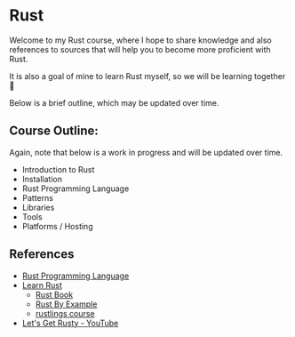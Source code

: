 # Rust

Welcome to my Rust course, where I hope to share knowledge and also references to sources that will help you to
become more proficient with Rust.

It is also a goal of mine to learn Rust myself, so we will be learning together 🙂

Below is a brief outline, which may be updated over time.

## Course Outline:

Again, note that below is a work in progress and will be updated over time.

- Introduction to Rust
- Installation
- Rust Programming Language
- Patterns
- Libraries
- Tools
- Platforms / Hosting

## References

- [Rust Programming Language][1]
- [Learn Rust][2]
    - [Rust Book][3]
    - [Rust By Example][4]
    - [rustlings course][5]
- [Let's Get Rusty - YouTube][6]

[1]: https://www.rust-lang.org/
[2]: https://www.rust-lang.org/learn
[3]: https://doc.rust-lang.org/book/
[4]: https://doc.rust-lang.org/rust-by-example/
[5]: https://github.com/rust-lang/rustlings/
[6]: https://www.youtube.com/@letsgetrusty
